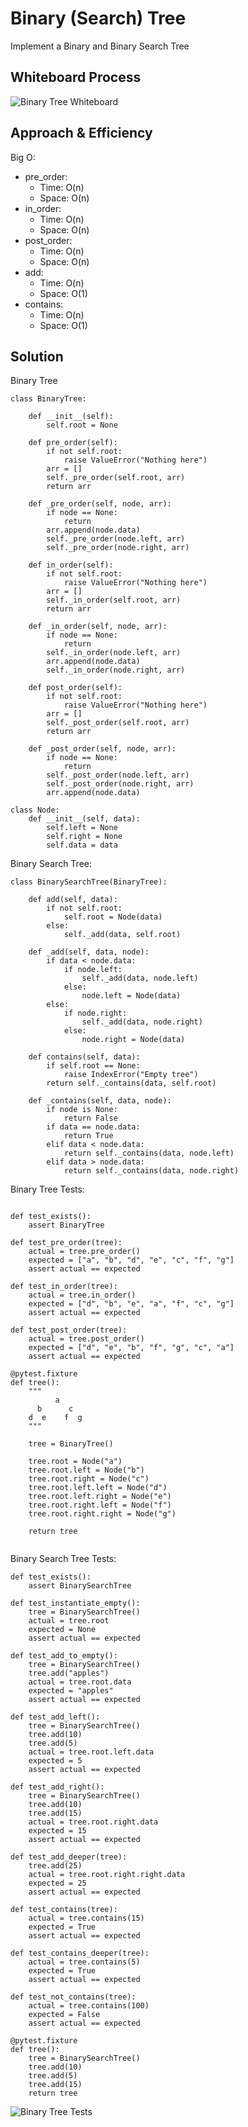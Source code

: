 # Binary (Search) Tree
<!-- Description of the challenge -->
Implement a Binary and Binary Search Tree

## Whiteboard Process
<!-- Embedded whiteboard image -->
![Binary Tree Whiteboard](./binary_tree.png)

## Approach & Efficiency
<!-- What approach did you take? Why? What is the Big O space/time for this approach? -->

Big O:
- pre_order:
  - Time: O(n)
  - Space: O(n)
- in_order:
  - Time: O(n)
  - Space: O(n)
- post_order:
  - Time: O(n)
  - Space: O(n)
- add:
  - Time: O(n)
  - Space: O(1)
- contains:
  - Time: O(n)
  - Space: O(1)

## Solution
<!-- Show how to run your code, and examples of it in action -->
Binary Tree
```
class BinaryTree:

    def __init__(self):
        self.root = None

    def pre_order(self):
        if not self.root:
            raise ValueError("Nothing here")
        arr = []
        self._pre_order(self.root, arr)
        return arr

    def _pre_order(self, node, arr):
        if node == None:
            return
        arr.append(node.data)
        self._pre_order(node.left, arr)
        self._pre_order(node.right, arr)

    def in_order(self):
        if not self.root:
            raise ValueError("Nothing here")
        arr = []
        self._in_order(self.root, arr)
        return arr
        
    def _in_order(self, node, arr):
        if node == None:
            return
        self._in_order(node.left, arr)
        arr.append(node.data)
        self._in_order(node.right, arr)

    def post_order(self):
        if not self.root:
            raise ValueError("Nothing here")
        arr = []
        self._post_order(self.root, arr)
        return arr
    
    def _post_order(self, node, arr):
        if node == None:
            return
        self._post_order(node.left, arr)
        self._post_order(node.right, arr)
        arr.append(node.data)
            
class Node:
    def __init__(self, data):
        self.left = None
        self.right = None
        self.data = data
```

Binary Search Tree:
```
class BinarySearchTree(BinaryTree):

    def add(self, data):
        if not self.root:
            self.root = Node(data)
        else:
            self._add(data, self.root)

    def _add(self, data, node):
        if data < node.data:
            if node.left:
                self._add(data, node.left)
            else:
                node.left = Node(data)
        else:
            if node.right:
                self._add(data, node.right)
            else:
                node.right = Node(data)

    def contains(self, data):
        if self.root == None:
            raise IndexError("Empty tree")
        return self._contains(data, self.root)
    
    def _contains(self, data, node):
        if node is None:
            return False
        if data == node.data:
            return True
        elif data < node.data:
            return self._contains(data, node.left)
        elif data > node.data:
            return self._contains(data, node.right)
```

Binary Tree Tests:
```

def test_exists():
    assert BinaryTree

def test_pre_order(tree):
    actual = tree.pre_order()
    expected = ["a", "b", "d", "e", "c", "f", "g"]
    assert actual == expected

def test_in_order(tree):
    actual = tree.in_order()
    expected = ["d", "b", "e", "a", "f", "c", "g"]
    assert actual == expected

def test_post_order(tree):
    actual = tree.post_order()
    expected = ["d", "e", "b", "f", "g", "c", "a"]
    assert actual == expected

@pytest.fixture
def tree():
    """
          a
      b      c
    d  e    f  g
    """

    tree = BinaryTree()

    tree.root = Node("a")
    tree.root.left = Node("b")
    tree.root.right = Node("c")
    tree.root.left.left = Node("d")
    tree.root.left.right = Node("e")
    tree.root.right.left = Node("f")
    tree.root.right.right = Node("g")

    return tree


```

Binary Search Tree Tests:
```
def test_exists():
    assert BinarySearchTree

def test_instantiate_empty():
    tree = BinarySearchTree()
    actual = tree.root
    expected = None
    assert actual == expected

def test_add_to_empty():
    tree = BinarySearchTree()
    tree.add("apples")
    actual = tree.root.data
    expected = "apples"
    assert actual == expected

def test_add_left():
    tree = BinarySearchTree()
    tree.add(10)
    tree.add(5)
    actual = tree.root.left.data
    expected = 5
    assert actual == expected

def test_add_right():
    tree = BinarySearchTree()
    tree.add(10)
    tree.add(15)
    actual = tree.root.right.data
    expected = 15
    assert actual == expected

def test_add_deeper(tree):
    tree.add(25)
    actual = tree.root.right.right.data
    expected = 25
    assert actual == expected

def test_contains(tree):
    actual = tree.contains(15)
    expected = True
    assert actual == expected

def test_contains_deeper(tree):
    actual = tree.contains(5)
    expected = True
    assert actual == expected

def test_not_contains(tree):
    actual = tree.contains(100)
    expected = False
    assert actual == expected

@pytest.fixture
def tree():
    tree = BinarySearchTree()
    tree.add(10)
    tree.add(5)
    tree.add(15)
    return tree
```
![Binary Tree Tests](./binary_tree_tests.png)